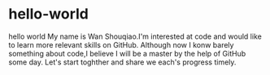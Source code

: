 # hello-world


hello world
My name is Wan Shouqiao.I'm interested at code and would like to learn more relevant skills on GitHub.
Although now I konw barely something about code,I believe I will be a master by the help of GitHub some day.
Let's start toghther and share we each's progress timely.
